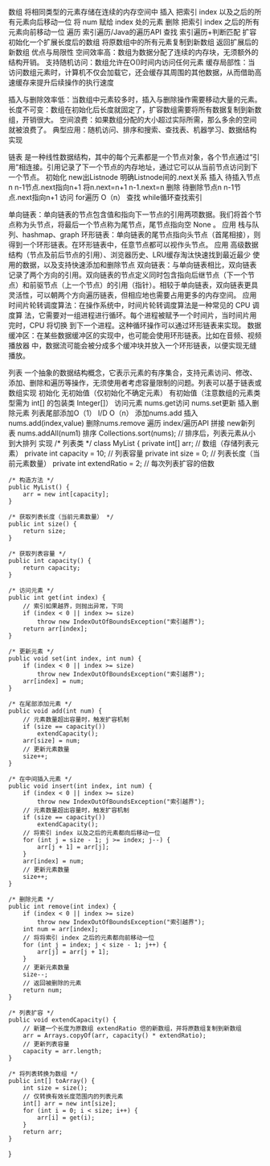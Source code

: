 数组 将相同类型的元素存储在连续的内存空间中
插入 把索引 index 以及之后的所有元素向后移动一位 将 num 赋给 index 处的元素
删除 把索引 index 之后的所有元素向前移动一位
遍历 索引遍历/Java的遍历API
查找 索引遍历+判断匹配
扩容 初始化一个扩展长度后的数组 将原数组中的所有元素复制到新数组 返回扩展后的新数组
优点与局限性
空间效率高：数组为数据分配了连续的内存块，无须额外的结构开销。
支持随机访问：数组允许在O()时间内访问任何元素
缓存局部性：当访问数组元素时，计算机不仅会加载它，还会缓存其周围的其他数据，从而借助高速缓存来提升后续操作的执行速度

插入与删除效率低：当数组中元素较多时，插入与删除操作需要移动大量的元素。
长度不可变：数组在初始化后长度就固定了，扩容数组需要将所有数据复制到新数组，开销很大。
空间浪费：如果数组分配的大小超过实际所需，那么多余的空间就被浪费了。
典型应用：随机访问、排序和搜索、查找表、机器学习、数据结构实现

链表 是一种线性数据结构，其中的每个元素都是一个节点对象，各个节点通过“引用”相连接。引用记录了下一个节点的内存地址，通过它可以从当前节点访问到下一个节点。
初始化 new出Listnode 明确Listnode间的.next关系
插入 待插入节点n n-1节点.next指向n+1 将n.next=n+1 n-1.next=n
删除 待删除节点n n-1节点.next指向n+1
访问 for遍历 O（n）
查找 while循环查找索引

单向链表：单向链表的节点包含值和指向下一节点的引用两项数据。我们将首个节点称为头节点，将最后一个节点称为尾节点，尾节点指向空 None 。
	应用 栈与队列、hashmap、graph
环形链表：单向链表的尾节点指向头节点（首尾相接），则得到一个环形链表。在环形链表中，任意节点都可以视作头节点。
	应用 高级数据结构（节点及前后节点的引用）、浏览器历史、LRU缓存淘汰快速找到最近最少		使用的数据，以及支持快速添加和删除节点
双向链表：与单向链表相比，双向链表记录了两个方向的引用。双向链表的节点定义同时包含指向后继节点（下一个节点）和前驱节点（上一个节点）的引用（指针）。相较于单向链表，双向链表更具灵活性，可以朝两个方向遍历链表，但相应地也需要占用更多的内存空间。
	应用 时间片轮转调度算法：在操作系统中，时间片轮转调度算法是一种常见的 CPU 调度算	
    法，它需要对一组进程进行循环。每个进程被赋予一个时间片，当时间片用完时，CPU 将切换
    到下一个进程。这种循环操作可以通过环形链表来实现。
	数据缓冲区：在某些数据缓冲区的实现中，也可能会使用环形链表。比如在音频、视频播放器
    中，数据流可能会被分成多个缓冲块并放入一个环形链表，以便实现无缝播放。
   
列表 一个抽象的数据结构概念，它表示元素的有序集合，支持元素访问、修改、添加、删除和遍历等操作，无须使用者考虑容量限制的问题。列表可以基于链表或数组实现
初始化 
无初始值（仅初始化不确定元素）
有初始值（注意数组的元素类型需为 int[] 的包装类 Integer[]）
访问元素 nums.get访问 nums.set更新
插入删除元素 列表尾部添加O（1） I/D O（n）
添加nums.add 插入nums.add(index,value) 删除nums.remove
遍历 index/遍历API
拼接 new新列表 nums.addAll(num1)
排序 Collections.sort(nums);  // 排序后，列表元素从小到大排列
实现 
/* 列表类 */
class MyList {
    private int[] arr; // 数组（存储列表元素）
    private int capacity = 10; // 列表容量
    private int size = 0; // 列表长度（当前元素数量）
    private int extendRatio = 2; // 每次列表扩容的倍数

    /* 构造方法 */
    public MyList() {
        arr = new int[capacity];
    }

    /* 获取列表长度（当前元素数量） */
    public int size() {
        return size;
    }

    /* 获取列表容量 */
    public int capacity() {
        return capacity;
    }

    /* 访问元素 */
    public int get(int index) {
        // 索引如果越界，则抛出异常，下同
        if (index < 0 || index >= size)
            throw new IndexOutOfBoundsException("索引越界");
        return arr[index];
    }

    /* 更新元素 */
    public void set(int index, int num) {
        if (index < 0 || index >= size)
            throw new IndexOutOfBoundsException("索引越界");
        arr[index] = num;
    }

    /* 在尾部添加元素 */
    public void add(int num) {
        // 元素数量超出容量时，触发扩容机制
        if (size == capacity())
            extendCapacity();
        arr[size] = num;
        // 更新元素数量
        size++;
    }

    /* 在中间插入元素 */
    public void insert(int index, int num) {
        if (index < 0 || index >= size)
            throw new IndexOutOfBoundsException("索引越界");
        // 元素数量超出容量时，触发扩容机制
        if (size == capacity())
            extendCapacity();
        // 将索引 index 以及之后的元素都向后移动一位
        for (int j = size - 1; j >= index; j--) {
            arr[j + 1] = arr[j];
        }
        arr[index] = num;
        // 更新元素数量
        size++;
    }

    /* 删除元素 */
    public int remove(int index) {
        if (index < 0 || index >= size)
            throw new IndexOutOfBoundsException("索引越界");
        int num = arr[index];
        // 将将索引 index 之后的元素都向前移动一位
        for (int j = index; j < size - 1; j++) {
            arr[j] = arr[j + 1];
        }
        // 更新元素数量
        size--;
        // 返回被删除的元素
        return num;
    }

    /* 列表扩容 */
    public void extendCapacity() {
        // 新建一个长度为原数组 extendRatio 倍的新数组，并将原数组复制到新数组
        arr = Arrays.copyOf(arr, capacity() * extendRatio);
        // 更新列表容量
        capacity = arr.length;
    }

    /* 将列表转换为数组 */
    public int[] toArray() {
        int size = size();
        // 仅转换有效长度范围内的列表元素
        int[] arr = new int[size];
        for (int i = 0; i < size; i++) {
            arr[i] = get(i);
        }
        return arr;
    }
}